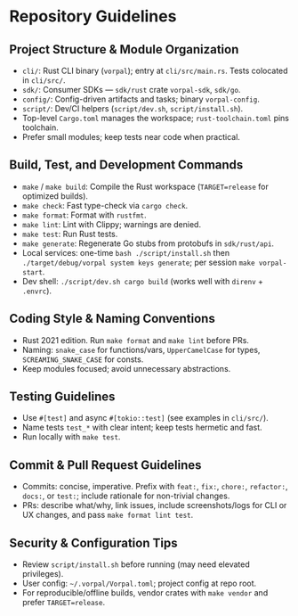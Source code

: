 # Repository Guidelines

## Project Structure & Module Organization
- `cli/`: Rust CLI binary (`vorpal`); entry at `cli/src/main.rs`. Tests colocated in `cli/src/`.
- `sdk/`: Consumer SDKs — `sdk/rust` crate `vorpal-sdk`, `sdk/go`.
- `config/`: Config-driven artifacts and tasks; binary `vorpal-config`.
- `script/`: Dev/CI helpers (`script/dev.sh`, `script/install.sh`).
- Top-level `Cargo.toml` manages the workspace; `rust-toolchain.toml` pins toolchain.
- Prefer small modules; keep tests near code when practical.

## Build, Test, and Development Commands
- `make` / `make build`: Compile the Rust workspace (`TARGET=release` for optimized builds).
- `make check`: Fast type-check via `cargo check`.
- `make format`: Format with `rustfmt`.
- `make lint`: Lint with Clippy; warnings are denied.
- `make test`: Run Rust tests.
- `make generate`: Regenerate Go stubs from protobufs in `sdk/rust/api`.
- Local services: one-time `bash ./script/install.sh` then `./target/debug/vorpal system keys generate`; per session `make vorpal-start`.
- Dev shell: `./script/dev.sh cargo build` (works well with `direnv` + `.envrc`).

## Coding Style & Naming Conventions
- Rust 2021 edition. Run `make format` and `make lint` before PRs.
- Naming: `snake_case` for functions/vars, `UpperCamelCase` for types, `SCREAMING_SNAKE_CASE` for consts.
- Keep modules focused; avoid unnecessary abstractions.

## Testing Guidelines
- Use `#[test]` and async `#[tokio::test]` (see examples in `cli/src/`).
- Name tests `test_*` with clear intent; keep tests hermetic and fast.
- Run locally with `make test`.

## Commit & Pull Request Guidelines
- Commits: concise, imperative. Prefix with `feat:`, `fix:`, `chore:`, `refactor:`, `docs:`, or `test:`; include rationale for non-trivial changes.
- PRs: describe what/why, link issues, include screenshots/logs for CLI or UX changes, and pass `make format lint test`.

## Security & Configuration Tips
- Review `script/install.sh` before running (may need elevated privileges).
- User config: `~/.vorpal/Vorpal.toml`; project config at repo root.
- For reproducible/offline builds, vendor crates with `make vendor` and prefer `TARGET=release`.
